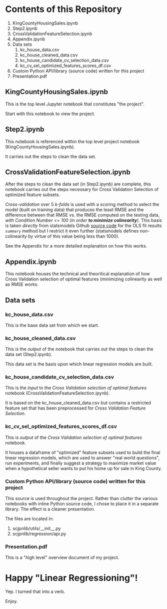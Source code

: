 # Contents of this Repository

1. KingCountyHousingSales.ipynb
2. Step2.ipynb
3. CrossValidationFeatureSelection.ipynb
4. Appendix.ipynb
5. Data sets
   1. kc_house_data.csv
   2. kc_house_cleaned_data.csv
   3. kc_house_candidate_cv_selection_data.csv
   4. kc_cv_sel_optimized_features_scores_df.csv
6. Custom Python API/library (source code) written for this project
7. Presentation.pdf

## KingCountyHousingSales.ipynb
This is the top level Jupyter notebook that constitutes "the project".  

Start with this notebook to view the project.

## Step2.ipynb
This notebook is referenced within the top level project notebook (KingCountyHousingSales.ipynb).

It carries out the steps to clean the data set.

## CrossValidationFeatureSelection.ipynb
After the steps to clean the data set (in Step2.ipynb) are complete, this notebook carries out the steps necessary for Cross Validation Selection of optimized feature subsets.

*Cross-validation* over 5 *k-folds* is used with a scoring method to select the model (built on training data) that produces the least RMSE and the difference between that RMSE vs. the RMSE computed on the testing data, *with Condition Number <= 100 (in order <b>to minimize colinearity</b>)*.  This basis is taken *directly* from statsmodels Github [source code](https://www.statsmodels.org/dev/_modules/statsmodels/regression/linear_model.html#RegressionResults.summary) for the OLS fit results `summary` method but I restrict it even further (statsmodels defines non-colinearity by virtue of this value being less than 1000).

See the Appendix for a more detailed explanation on how this works.

## Appendix.ipynb
This notebook houses the technical and theoritical explanation of how Cross Validation selection of optimal features (minimizing colinearity as well as RMSE works.

## Data sets
### kc_house_data.csv
This is the base data set from which we start.

### kc_house_cleaned_data.csv
This is the <i>output</i> of the notebook that carries out the steps to clean the data set (Step2.ipynb).

This data set is the basis upon which linear regression models are built.

### kc_house_candidate_cv_selection_data.csv
This is the <i>input</i> to the <i>Cross Validation selection of optimal features</i> notebook (CrossValidationFeatureSelection.ipynb).

It is based on the kc_house_cleaned_data.csv but contains a restricted feature set that has been preprocessed for <i>Cross Validation Feature Selection</i>.

### kc_cv_sel_optimized_features_scores_df.csv
This is <i>output</i> of the <i>Cross Validation selection of optimal features</i> notebook.

It houses a dataframe of "optimized" feature subsets used to build the final linear regression models, which are used to answer "real world questions", run experiments, and finally suggest a strategy to maximize market value when a hypothetical seller wants to put his home up for sale in King County.

### Custom Python API/library (source code) written for this project
This source is used throughout the project.  Rather than clutter the various notebooks with inline Python source code, I chose to place it in a separate library.  The effect is a cleaner presentation.

The files are located in:
1. scjpnlib/utils/\_\_init\_\_.py
2. scjpnlib/regression/api.py

### Presentation.pdf
This is a "high level" overview document of my project.


# Happy "Linear Regressioning"!
Yep.  I turned that into a verb.

Enjoy.